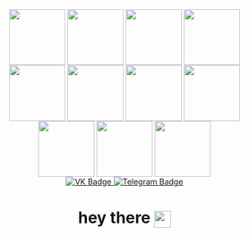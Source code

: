 <div id="header" align="center">
  <img src="https://media.giphy.com/media/10zxDv7Hv5RF9C/giphy.gif" width="100" align="center"/>
  <img src="https://media.giphy.com/media/10zxDv7Hv5RF9C/giphy.gif" width="100" align="center"/>
  <img src="https://media.giphy.com/media/10zxDv7Hv5RF9C/giphy.gif" width="100" align="center"/>
  <img src="https://media.giphy.com/media/10zxDv7Hv5RF9C/giphy.gif" width="100" align="center"/>
  <img src="https://media.giphy.com/media/10zxDv7Hv5RF9C/giphy.gif" width="100" align="center"/>
  <img src="https://media.giphy.com/media/10zxDv7Hv5RF9C/giphy.gif" width="100" align="center"/>
  <img src="https://media.giphy.com/media/10zxDv7Hv5RF9C/giphy.gif" width="100" align="center"/>
  <img src="https://media.giphy.com/media/10zxDv7Hv5RF9C/giphy.gif" width="100" align="center"/>
  <img src="https://media.giphy.com/media/10zxDv7Hv5RF9C/giphy.gif" width="100" align="center"/>
  <img src="https://media.giphy.com/media/10zxDv7Hv5RF9C/giphy.gif" width="100" align="center"/>
  <img src="https://media.giphy.com/media/10zxDv7Hv5RF9C/giphy.gif" width="100" align="center"/>
  
</div>
<div id="badges" align="center">
  <a href="https://vk.com/olejjon_123" align="center">
    <img src="https://img.shields.io/badge/VK-blue?style=for-the-badge&logo=VK&logoColor=white" alt="VK Badge"/>
  </a>
  <a href="https://t.me/olejjon123" align="center">
    <img src="https://img.shields.io/badge/Telegram-blue?style=for-the-badge&logo=Telegram&logoColor=white" alt="Telegram Badge"/>
  </a>  
</div>
<h1 align="center">
  hey there
  <img src="https://media.giphy.com/media/hvRJCLFzcasrR4ia7z/giphy.gif" width="30px" align="center"/>
</h1>
